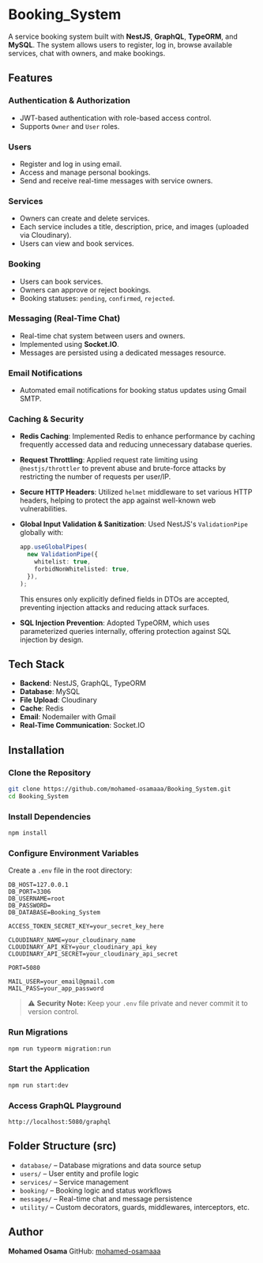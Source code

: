 # Booking_System

A service booking system built with **NestJS**, **GraphQL**, **TypeORM**, and **MySQL**. The system allows users to register, log in, browse available services, chat with owners, and make bookings.

## Features

### Authentication & Authorization

- JWT-based authentication with role-based access control.
- Supports `Owner` and `User` roles.

### Users

- Register and log in using email.
- Access and manage personal bookings.
- Send and receive real-time messages with service owners.

### Services

- Owners can create and delete services.
- Each service includes a title, description, price, and images (uploaded via Cloudinary).
- Users can view and book services.

### Booking

- Users can book services.
- Owners can approve or reject bookings.
- Booking statuses: `pending`, `confirmed`, `rejected`.

### Messaging (Real-Time Chat)

- Real-time chat system between users and owners.
- Implemented using **Socket.IO**.
- Messages are persisted using a dedicated messages resource.

### Email Notifications

- Automated email notifications for booking status updates using Gmail SMTP.

### Caching & Security

- **Redis Caching**: Implemented Redis to enhance performance by caching frequently accessed data and reducing unnecessary database queries.

- **Request Throttling**: Applied request rate limiting using `@nestjs/throttler` to prevent abuse and brute-force attacks by restricting the number of requests per user/IP.

- **Secure HTTP Headers**: Utilized `helmet` middleware to set various HTTP headers, helping to protect the app against well-known web vulnerabilities.

- **Global Input Validation & Sanitization**: Used NestJS's `ValidationPipe` globally with:

  ```ts
  app.useGlobalPipes(
    new ValidationPipe({
      whitelist: true,
      forbidNonWhitelisted: true,
    }),
  );
  ```

  This ensures only explicitly defined fields in DTOs are accepted, preventing injection attacks and reducing attack surfaces.

- **SQL Injection Prevention**: Adopted TypeORM, which uses parameterized queries internally, offering protection against SQL injection by design.

## Tech Stack

- **Backend**: NestJS, GraphQL, TypeORM
- **Database**: MySQL
- **File Upload**: Cloudinary
- **Cache**: Redis
- **Email**: Nodemailer with Gmail
- **Real-Time Communication**: Socket.IO

## Installation

### Clone the Repository

```bash
git clone https://github.com/mohamed-osamaaa/Booking_System.git
cd Booking_System
```

### Install Dependencies

```bash
npm install
```

### Configure Environment Variables

Create a `.env` file in the root directory:

```env
DB_HOST=127.0.0.1
DB_PORT=3306
DB_USERNAME=root
DB_PASSWORD=
DB_DATABASE=Booking_System

ACCESS_TOKEN_SECRET_KEY=your_secret_key_here

CLOUDINARY_NAME=your_cloudinary_name
CLOUDINARY_API_KEY=your_cloudinary_api_key
CLOUDINARY_API_SECRET=your_cloudinary_api_secret

PORT=5080

MAIL_USER=your_email@gmail.com
MAIL_PASS=your_app_password
```

> ⚠️ **Security Note:** Keep your `.env` file private and never commit it to version control.

### Run Migrations

```bash
npm run typeorm migration:run
```

### Start the Application

```bash
npm run start:dev
```

### Access GraphQL Playground

```
http://localhost:5080/graphql
```

## Folder Structure (src)

- `database/` – Database migrations and data source setup
- `users/` – User entity and profile logic
- `services/` – Service management
- `booking/` – Booking logic and status workflows
- `messages/` – Real-time chat and message persistence
- `utility/` – Custom decorators, guards, middlewares, interceptors, etc.

## Author

**Mohamed Osama**
GitHub: [mohamed-osamaaa](https://github.com/mohamed-osamaaa)
